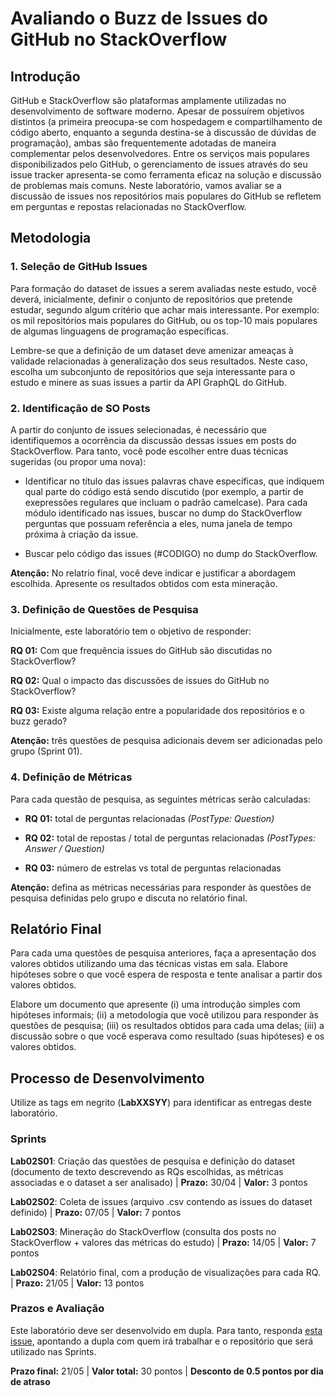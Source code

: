 # Avaliando o Buzz de Issues do GitHub no StackOverflow

## Introdução

GitHub e StackOverflow são plataformas amplamente utilizadas no desenvolvimento de software moderno. Apesar de possuírem objetivos distintos (a primeira preocupa-se com hospedagem e compartilhamento de código aberto, enquanto a segunda destina-se à discussão de dúvidas de programação), ambas são frequentemente adotadas de maneira complementar pelos desenvolvedores. Entre os serviços mais populares disponibilizados pelo GitHub, o gerenciamento de issues através do seu issue tracker apresenta-se como ferramenta eficaz na solução e discussão de problemas mais comuns. Neste laboratório, vamos avaliar se a discussão de issues nos repositórios mais populares do GitHub se refletem em perguntas e repostas relacionadas no StackOverflow.

## Metodologia

### 1. Seleção de GitHub Issues

Para formação do dataset de issues a serem avaliadas neste estudo, você deverá, inicialmente, definir o conjunto de repositórios que pretende estudar, segundo algum critério que achar mais interessante. Por exemplo: os mil repositórios mais populares do GitHub, ou os top-10 mais populares de algumas linguagens de programação específicas.

Lembre-se que a definição de um dataset deve amenizar ameaças à validade relacionadas à generalização dos seus resultados. Neste caso, escolha um subconjunto de repositórios que seja interessante para o estudo e minere as suas issues a partir da API GraphQL do GitHub.

### 2. Identificação de SO Posts

A partir do conjunto de issues selecionadas, é necessário que identifiquemos a ocorrência da discussão dessas issues em posts do StackOverflow. Para tanto, você pode escolher entre duas técnicas sugeridas (ou propor uma nova):

* Identificar no título das issues palavras chave específicas, que indiquem qual parte do código está sendo discutido (por exemplo, a partir de exepressões regulares que incluam o padrão camelcase). Para cada módulo identificado nas issues, buscar no dump do StackOverflow perguntas que possuam referência a eles, numa janela de tempo próxima à criação da issue.

* Buscar pelo código das issues (#CODIGO) no dump do StackOverflow.

**Atenção:** No relatrio final, você deve indicar e justificar a abordagem escolhida. Apresente os resultados obtidos com esta mineração.

### 3. Definição de Questões de Pesquisa

Inicialmente, este laboratório tem o objetivo de responder:

**RQ 01:** Com que frequência issues do GitHub são discutidas no StackOverflow?

**RQ 02:** Qual o impacto das discussões de issues do GitHub no StackOverflow?

**RQ 03:** Existe alguma relação entre a popularidade dos repositórios e o buzz gerado?

**Atenção:** três questões de pesquisa adicionais devem ser adicionadas pelo grupo (Sprint 01).

### 4. Definição de Métricas

Para cada questão de pesquisa, as seguintes métricas serão calculadas:  

* **RQ 01:** total de perguntas relacionadas _(PostType: Question)_

* **RQ 02:** total de repostas / total de perguntas relacionadas _(PostTypes: Answer / Question)_

* **RQ 03:** número de estrelas vs total de perguntas relacionadas

**Atenção:** defina as métricas necessárias para responder às questões de pesquisa definidas pelo grupo e discuta no relatório final.

## Relatório Final

Para cada uma questões de pesquisa anteriores, faça a apresentação dos valores obtidos utilizando uma das técnicas vistas em sala. Elabore hipóteses sobre o que você espera de resposta e tente analisar a partir dos valores obtidos.

Elabore um documento que apresente (i) uma introdução simples com hipóteses informais; (ii) a metodologia que você utilizou para responder às questões de pesquisa; (iii) os resultados obtidos para cada uma delas; (iii) a discussão sobre o que você esperava como resultado (suas hipóteses) e os valores obtidos.  

## Processo de Desenvolvimento

Utilize as tags em negrito (**LabXXSYY**) para identificar as entregas deste laboratório. 

### Sprints

**Lab02S01**: Criação das questões de pesquisa e definição do dataset (documento de texto descrevendo as RQs escolhidas, as métricas associadas e o dataset a ser analisado) | **Prazo:** 30/04 | **Valor:** 3 pontos

**Lab02S02**: Coleta de issues (arquivo .csv contendo as issues do dataset definido) | **Prazo:** 07/05 | **Valor:** 7 pontos

**Lab02S03**: Mineração do StackOverflow (consulta dos posts no StackOverflow + valores das métricas do estudo) | **Prazo:** 14/05 | **Valor:** 7 pontos

**Lab02S04**: Relatório final, com a produção de visualizações para cada RQ. | **Prazo:** 21/05 | **Valor:** 13 pontos

### Prazos e Avaliação

Este laboratório deve ser desenvolvido em dupla. Para tanto, responda [esta issue](https://github.com/xavierlaerte/labex-20.1/issues/10), apontando a dupla com quem irá trabalhar e o repositório que será utilizado nas Sprints.

**Prazo final:** 21/05 | **Valor total:** 30 pontos | **Desconto de 0.5 pontos por dia de atraso**
